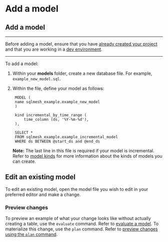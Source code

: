 # Add a model

## Add a model

---

Before adding a model, ensure that you have [already created your project](/guides/create_a_project) and that you are working in a [dev environment](/concepts/environments).

---

To add a model:

1. Within your **models** folder, create a new database file. For example, `example_new_model.sql`.
2. Within the file, define your model as follows:

        MODEL (
        name sqlmesh_example.example_new_model
        )

        kind incremental_by_time_range (
            time_column (ds, '%Y-%m-%d'),
        ),

        SELECT *
        FROM sqlmesh_example.example_incremental_model
        WHERE ds BETWEEN @start_ds and @end_ds

    **Note:** The last line in this file is required if your model is incremental. Refer to [model kinds](/../concepts/models/model_kinds) for more information about the kinds of models you can create.

## Edit an existing model

To edit an existing model, open the model file you wish to edit in your preferred editor and make a change.

### Preview changes

To preview an example of what your change looks like without actually creating a table, use the `evaluate` command. Refer to [evaluate a model](/guides/evalute_model). To materialize this change, use the `plan` command. Refer to [preview changes using the `plan` command](/guides/validate_model#previewing-changes-using-the-`plan`-command).
